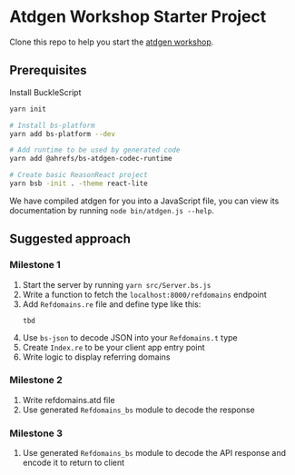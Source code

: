# Atdgen Workshop Starter Project

Clone this repo to help you start the [atdgen workshop](https://github.com/ahrefs/atdgen-workshop/).

## Prerequisites

Install BuckleScript

```bash
yarn init

# Install bs-platform
yarn add bs-platform --dev

# Add runtime to be used by generated code
yarn add @ahrefs/bs-atdgen-codec-runtime

# Create basic ReasonReact project
yarn bsb -init . -theme react-lite
```

We have compiled atdgen for you into a JavaScript file, you can view its documentation by running `node bin/atdgen.js --help`.

## Suggested approach

### Milestone 1

1. Start the server by running `yarn src/Server.bs.js`
1. Write a function to fetch the `localhost:8000/refdomains` endpoint
1. Add `Refdomains.re` file and define type like this:
   ```
   tbd
   ```
1. Use `bs-json` to decode JSON into your `Refdomains.t` type
1. Create `Index.re` to be your client app entry point
1. Write logic to display referring domains

### Milestone 2

1. Write refdomains.atd file
1. Use generated `Refdomains_bs` module to decode the response

### Milestone 3

1. Use generated `Refdomains_bs` module to decode the API response and encode it to return to client
